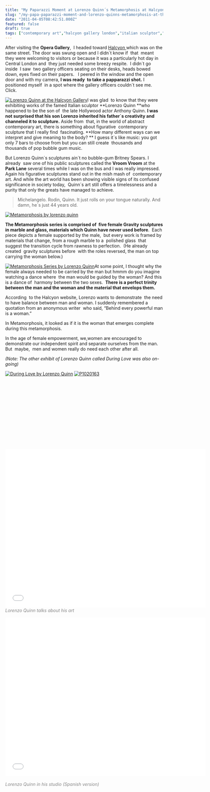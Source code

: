 ```yaml
---
title: "My Paparazzi Moment at Lorenzo Quinn´s Metamorphosis at Halcyon"
slug: "/my-papa-paparazzi-moment-and-lorenzo-quinns-metamorphosis-at-the-halcyon-gallery-london"
date: "2011-04-05T08:42:51.000Z"
featured: false
draft: true
tags: ["contemporary art","halcyon gallery london","italian sculptor","London art","London sculpture","Lorenzo Quinn","Metamorphosis","sculptor","sculpture"]
---
```



After visiting the **Opera Gallery**,  I headed toward [Halcyon ](http://www.halcyongallery.com/ "Halcyon gallery London") which was on the same street. The door was swung open and I didn´t know if  that  meant  they were welcoming to visitors or because it was a particularly hot day in Central London and  they just needed some breezy respite.  I didn´t go inside  I saw  two gallery officers seating on their desks, heads bowed down, eyes fixed on their papers.   I peered in the window and the open door and with my camera, **I was ready  to take a papparazzi shot.** I positioned myself  in a spot where the gallery officers couldn´t see me. Click.

[![](./images/P1020158_hjija3.jpg "Lorenzo Quinn at the Halcyon Gallery")](http://momardi.com/wp-content/uploads/2011/04/P1020158.jpg)I was glad  to know that they were exhibiting works of the famed Italian sculptor **Lorenzo Quinn **who happened to be the son of  the late Hollywood actor Anthony Quinn. **I was  not surprised that his son Lorenzo inherited his father´s creativity and channeled it to sculpture.** Aside from  that, in the world of abstract contemporary art, there is something about figurative  contemporary sculpture that I really find  fascinating. **How many different ways can we interpret and give meaning to the body? ** I guess it´s like music: you got only 7 bars to choose from but you can still create  thousands and thousands of pop bubble gum music.

But Lorenzo Quinn´s sculptures ain´t no bubble-gum Britney Spears. I already  saw one of his public sculptures called the **Vroom Vroom** at the **Park Lane** several times while I was on the bus and I was really impressed.  Again his figurative sculptures stand out in the mish mash of  contemporary art. And while the art world has been showing visible signs of its confused significance in society today,  Quinn´s art still offers a timelessness and a purity that only the greats have managed to achieve.

> Michelangelo. Rodin, Quinn. It just rolls on your tongue naturally. And damn, he´s just 44 years old.

[![](./images/P1020159_xc6wjg.jpg "Metamorphosis by lorenzo quinn")](./images/P1020159_xc6wjg.jpg)

**The Metamorphosis series is comprised of  five female Gravity sculptures in marble and glass, materials which Quinn have never used before**.  Each piece depicts a female supported by the male,  but every work is framed by materials that change, from a rough marble to a  polished glass  that suggest the transition cycle from rawness to perfection.  (He already created  gravity sculptures before  with the roles reversed, the man on top carrying the woman below.)

[![](./images/P1020160_sgbsgm.jpg "Metamorphosis Series by Lorenzo Quinn")](http://momardi.com/wp-content/uploads/2011/04/P1020160.jpg)At some point, I thought why the female always needed to be carried by the man but hmmm do you imagine watching a dance where  the man would be guided by the woman? And this is a dance of  harmony between the two sexes.  **There is a perfect trinity between the man and the woman and the material that envelops them.**

According  to the Halcyon website, Lorenzo wants to demonstrate  the need to have balance between man and woman. I suddenly remembered a quotation from an anonymous writer  who said, “Behind every powerful man is a woman.”

In Metamorphosis, it looked as if it is the woman that emerges complete during this metamorphosis.

In the age of female empowerment, we,women are encouraged to demonstrate our independent spirit and separate ourselves from the man. But  maybe,  men and women really do need each other after all.

*(Note: The other exhibit of Lorenzo Quinn called During Love was also on-going)*

[![](./images/P1020161_uxnwit.jpg "During Love by Lorenzo Quinn")](http://momardi.com/wp-content/uploads/2011/04/P1020161.jpg) [![](./images/P1020163_duxiqx.jpg "P1020163")](http://momardi.com/wp-content/uploads/2011/04/P1020163.jpg)

 

 

 

 

 

 

 

<span class="youtube"><iframe allowfullscreen="" class="youtube-player" frameborder="0" height="505" src="//www.youtube.com/embed/IkrMZqbkPUE?wmode=transparent&fs=1&hl=en&modestbranding=1&iv_load_policy=3&showsearch=0&rel=0&theme=dark" title="YouTube video player" type="text/html" width="640"></iframe></span>  
*<span style="color: #888888;">Lorenzo Quinn talks about his art</span>*

<span style="color: #000000;"><span class="youtube"><iframe allowfullscreen="" class="youtube-player" frameborder="0" height="505" src="//www.youtube.com/embed/UDARMJzD7_U?wmode=transparent&fs=1&hl=en&modestbranding=1&iv_load_policy=3&showsearch=0&rel=0&theme=dark" title="YouTube video player" type="text/html" width="640"></iframe></span></span>*<span style="color: #888888;">  
Lorenzo Quinn in his studio (Spanish version)  
</span>*




